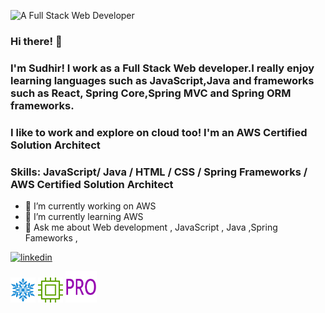 ![A Full Stack Web Developer](https://media-exp1.licdn.com/dms/image/C561BAQEUTj_4I-fzJg/company-background_10000/0?e=2159024400&v=beta&t=ruawNuGMCiCJ15QAVo500lGifLXYFz-5EmGCI2aJhGM)

### Hi there! 👋

### I'm Sudhir! I work as a Full Stack Web developer.I really enjoy learning languages such as JavaScript,Java and frameworks such as React, Spring Core,Spring MVC and Spring ORM frameworks.

### I like to work and explore on cloud too! I'm an AWS Certified Solution Architect

### Skills: JavaScript/ Java / HTML / CSS / Spring Frameworks / AWS Certified Solution Architect

- 🔭 I’m currently working on AWS  
- 🌱 I’m currently learning AWS 
- 💬 Ask me about Web development , JavaScript , Java ,Spring Fameworks , 


[<img src='https://cdn.jsdelivr.net/npm/simple-icons@3.0.1/icons/linkedin.svg' alt='linkedin' height='40'>](https://www.linkedin.com/in/sudhirdontha/)  

<a href='https://archiveprogram.github.com/'><img src='https://raw.githubusercontent.com/acervenky/animated-github-badges/master/assets/acbadge.gif' width='40' height='40'></a> <a href='https://docs.github.com/en/developers'><img src='https://raw.githubusercontent.com/acervenky/animated-github-badges/master/assets/devbadge.gif' width='40' height='40'></a> <a href='https://github.com/pricing'><img src='https://raw.githubusercontent.com/acervenky/animated-github-badges/master/assets/pro.gif' width='50' height='50'></a>


